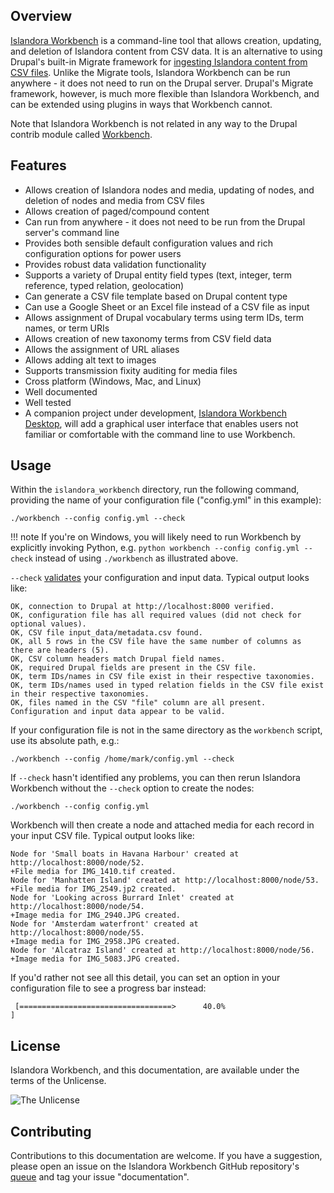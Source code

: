 ## Overview

[Islandora Workbench](https://github.com/mjordan/islandora_workbench) is a command-line tool that allows creation, updating, and deletion of Islandora content from CSV data. It is an alternative to using Drupal's built-in Migrate framework for [ingesting Islandora content from CSV files](https://github.com/Islandora/migrate_islandora_csv). Unlike the Migrate tools, Islandora Workbench can be run anywhere - it does not need to run on the Drupal server. Drupal's Migrate framework, however, is much more flexible than Islandora Workbench, and can be extended using plugins in ways that Workbench cannot.

Note that Islandora Workbench is not related in any way to the Drupal contrib module called [Workbench](https://www.drupal.org/project/workbench).

## Features

* Allows creation of Islandora nodes and media, updating of nodes, and deletion of nodes and media from CSV files
* Allows creation of paged/compound content
* Can run from anywhere - it does not need to be run from the Drupal server's command line
* Provides both sensible default configuration values and rich configuration options for power users
* Provides robust data validation functionality
* Supports a variety of Drupal entity field types (text, integer, term reference, typed relation, geolocation)
* Can generate a CSV file template based on Drupal content type
* Can use a Google Sheet or an Excel file instead of a CSV file as input
* Allows assignment of Drupal vocabulary terms using term IDs, term names, or term URIs
* Allows creation of new taxonomy terms from CSV field data
* Allows the assignment of URL aliases
* Allows adding alt text to images
* Supports transmission fixity auditing for media files
* Cross platform (Windows, Mac, and Linux)
* Well documented
* Well tested
* A companion project under development, [Islandora Workbench Desktop](https://github.com/mjordan/islandora_workbench_desktop), will add a graphical user interface that enables users not familiar or comfortable with the command line to use Workbench.

## Usage

Within the `islandora_workbench` directory, run the following command, providing the name of your configuration file ("config.yml" in this example):

`./workbench --config config.yml --check`

!!! note
    If you're on Windows, you will likely need to run Workbench by explicitly invoking Python, e.g. `python workbench --config config.yml --check` instead of using `./workbench` as illustrated above.

`--check` [validates](/islandora_workbench_docs/check/) your configuration and input data. Typical output looks like:

```text
OK, connection to Drupal at http://localhost:8000 verified.
OK, configuration file has all required values (did not check for optional values).
OK, CSV file input_data/metadata.csv found.
OK, all 5 rows in the CSV file have the same number of columns as there are headers (5).
OK, CSV column headers match Drupal field names.
OK, required Drupal fields are present in the CSV file.
OK, term IDs/names in CSV file exist in their respective taxonomies.
OK, term IDs/names used in typed relation fields in the CSV file exist in their respective taxonomies.
OK, files named in the CSV "file" column are all present.
Configuration and input data appear to be valid.
```

If your configuration file is not in the same directory as the `workbench` script, use its absolute path, e.g.:

`./workbench --config /home/mark/config.yml --check`

If `--check` hasn't identified any problems, you can then rerun Islandora Workbench without the `--check` option to create the nodes:

`./workbench --config config.yml`

Workbench will then create a node and attached media for each record in your input CSV file. Typical output looks like:

```text
Node for 'Small boats in Havana Harbour' created at http://localhost:8000/node/52.
+File media for IMG_1410.tif created.
Node for 'Manhatten Island' created at http://localhost:8000/node/53.
+File media for IMG_2549.jp2 created.
Node for 'Looking across Burrard Inlet' created at http://localhost:8000/node/54.
+Image media for IMG_2940.JPG created.
Node for 'Amsterdam waterfront' created at http://localhost:8000/node/55.
+Image media for IMG_2958.JPG created.
Node for 'Alcatraz Island' created at http://localhost:8000/node/56.
+Image media for IMG_5083.JPG created.
```

If you'd rather not see all this detail, you can set an option in your configuration file to see a progress bar instead:

```
 [==================================>      40.0%                                         ]
```


## License

Islandora Workbench, and this documentation, are available under the terms of the Unlicense.

![The Unlicense](https://camo.githubusercontent.com/a0f44681d578ce545f4614325d26eac4036b273d21a61de5293af355cb969bac/68747470733a2f2f696d672e736869656c64732e696f2f62616467652f6c6963656e73652d556e6c6963656e73652d626c75652e737667)

## Contributing

Contributions to this documentation are welcome. If you have a suggestion, please open an issue on the Islandora Workbench GitHub repository's [queue](https://github.com/mjordan/islandora_workbench/issues) and tag your issue "documentation".
